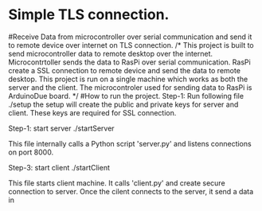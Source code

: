 # Simple TLS connection.

#Receive Data from microcontroller over serial communication and send it to remote device over internet on TLS connection. 
/*
This project is built to send microcontroller data to remote desktop over the internet. 
Microcontrtoller sends the data to RasPi over serial communication. RasPi create a SSL connection to remote device and send the data to remote desktop. This project is run on a single machine which works as both the server and the client. The microcontroler used for sending data to RasPi is ArduinoDue board.
*/
#How to run the project.
Step-1: Run following file 
./setup
the setup will create the public and private keys for server and client. These keys are required for SSL connection.

Step-1: start server
./startServer

This file internally calls a Python script 'server.py' and listens connections on port 8000.

Step-3: start client
./startClient

This file starts client machine. It calls 'client.py' and create secure connection to server. Once the cilent connects to the server, it send a data in 
